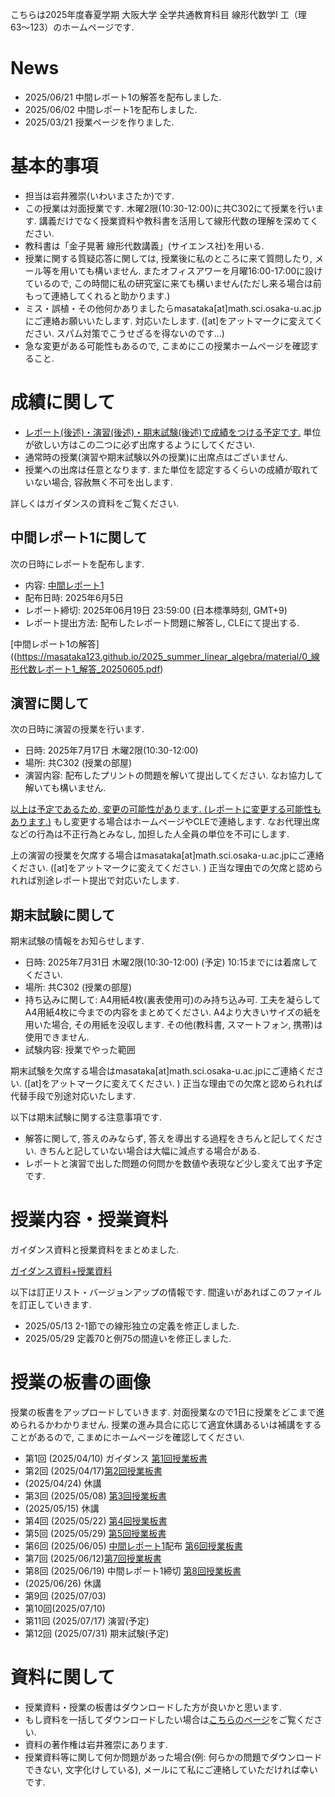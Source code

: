 

 こちらは2025年度春夏学期 大阪大学 全学共通教育科目 線形代数学I 工（理63〜123）のホームページです.
 
# News

<!--
- 2024/07/31 成績を確定しました. 半年間ありがとうごございました.
- 2024/03/22 授業ページを作りました.
- 2024/02/01 皆様の成績を確定しました. 半年間ありがとうございました.
- 2024/01/11 期末試験の情報を更新しました　. 
- 2023/12/15 休講情報を更新しました. 
- 2023/11/09 休講情報を更新しました. 
- 2023/10/04 ガイダンスと授業の資料をアップロードしました. 
-->
- 2025/06/21 中間レポート1の解答を配布しました. 
- 2025/06/02 中間レポート1を配布しました. 
- 2025/03/21 授業ページを作りました.

# 基本的事項

- 担当は岩井雅崇(いわいまさたか)です.
- この授業は対面授業です. 木曜2限(10:30-12:00)に共C302にて授業を行います. 講義だけでなく授業資料や教科書を活用して線形代数の理解を深めてください.
- 教科書は「金子晃著 線形代数講義」(サイエンス社)を⽤いる.
- 授業に関する質疑応答に関しては, 授業後に私のところに来て質問したり, メール等を用いても構いません. またオフィスアワーを月曜16:00-17:00に設けているので, この時間に私の研究室に来ても構いません(ただし来る場合は前もって連絡してくれると助かります.)
- ミス・誤植・その他何かありましたらmasataka[at]math.sci.osaka-u.ac.jpにご連絡お願いいたします. 対応いたします. ([at]をアットマークに変えてください. スパム対策でこうせざるを得ないのです...)
- 急な変更がある可能性もあるので, こまめにこの授業ホームページを確認すること.


# 成績に関して

- <u>レポート(後述)・演習(後述)・期末試験(後述)で成績をつける予定です.</u> 単位が欲しい方はこの二つに必ず出席するようにしてください. 
- 通常時の授業(演習や期末試験以外の授業)に出席点はございません.
- 授業への出席は任意となります. また単位を認定するくらいの成績が取れていない場合, 容赦無く不可を出します. 

詳しくはガイダンスの資料をご覧ください.

## 中間レポート1に関して
次の日時にレポートを配布します.
- 内容: [中間レポート1](https://masataka123.github.io/2025_summer_linear_algebra/material/0_線形代数レポート1_20250605.pdf)
- 配布日時: 2025年6月5日 
- レポート締切: 2025年06月19日 23:59:00 (日本標準時刻, GMT+9)
- レポート提出方法: 配布したレポート問題に解答し, CLEにて提出する. 

[中間レポート1の解答]((https://masataka123.github.io/2025_summer_linear_algebra/material/0_線形代数レポート1_解答_20250605.pdf)

## 演習に関して

次の日時に演習の授業を行います. 
- 日時: 2025年7月17日 木曜2限(10:30-12:00) 
- 場所: 共C302 (授業の部屋)
- 演習内容: 配布したプリントの問題を解いて提出してください. なお協力して解いても構いません. 

<u>以上は予定であるため, 変更の可能性があります. (レポートに変更する可能性もあります.)</u> もし変更する場合はホームページやCLEで連絡します. 
なお代理出席などの行為は不正行為とみなし, 加担した人全員の単位を不可にします.

上の演習の授業を欠席する場合はmasataka[at]math.sci.osaka-u.ac.jpにご連絡ください. ([at]をアットマークに変えてください. ) 正当な理由での欠席と認められれば別途レポート提出で対応いたします.  

## 期末試験に関して

期末試験の情報をお知らせします. 

- 日時: 2025年7月31日 木曜2限(10:30-12:00)  (予定) 10:15までには着席してください.
- 場所: 共C302 (授業の部屋)
- 持ち込みに関して:  A4用紙4枚(裏表使用可)のみ持ち込み可. 工夫を凝らしてA4用紙4枚に今までの内容をまとめてください. A4より大きいサイズの紙を用いた場合, その用紙を没収します. その他(教科書, スマートフォン, 携帯)は使用できません.
- 試験内容: 授業でやった範囲

期末試験を欠席する場合はmasataka[at]math.sci.osaka-u.ac.jpにご連絡ください. ([at]をアットマークに変えてください. ) 正当な理由での欠席と認められれば代替手段で別途対応いたします.  

以下は期末試験に関する注意事項です.
- 解答に関して, 答えのみならず, 答えを導出する過程をきちんと記してください. きちんと記していない場合は大幅に減点する場合がある.
- レポートと演習で出した問題の何問かを数値や表現など少し変えて出す予定です.

<!--
- 期末試験には「普通の問題」と「おまけの問題」があります. 普通の問題はしっかり勉強すれば解ける問題です. おまけの問題は解けることを想定していない問題です. 面白いので出しました.  
- 途中退出は14:00-14:45までとします. 試験が早く解けたものや諦めたものはこの時間に試験を提出し, その後退出してください. 

## 期末試験の解答と講評

期末試験の採点を確定させました. 期末試験の問題と解答はこちらです.

 - [期末試験](https://masataka123.github.io/2024_summer_linear_algebra/material/0_期末試験_20240724.pdf) 
 - [期末試験解答](https://masataka123.github.io/2024_summer_linear_algebra/material/0_期末試験_解答_20240724.pdf)

採点の講評は以下の通りです.

- 平均点78.7点です. 全体的によくできていました. また期末試験を受けた人の中で不可になるような成績を取った人はいませんでした. 個人的には行基本変形, 連立一次方程式, 行列式が計算できれば十分だと思います.  
- 問題1-4に関しては演習問題とほぼ同じです. どの問題も正答率が85%を超えていました. 問題2の連立方程式が解けていない人は要復習です. 
- 問題5の正答率は48%です. 要は係数行列の行列式が0になることと同値です. これは係数行列が正則であることと解が唯一であることが同値であることからきます. ただ掃き出し法でも頑張れば答えが出せます. 
- 問題6の正答率は32%です. (1)は転置の行列式は元のものと同じことに気づけば簡単. (2)は余因子行列の性質からすぐにわかる. (3)は余因子行列に気付けば答えられる. (4)は問題4-1がヒントになってます. (4)は難しいと思ったのですが, 結構できててびっくりしました. 気づいても2手ほど工夫しないといけないです. 
- おまけ問題の出典は「100人の囚人問題」です. 英語版の[wikipedia](https://en.wikipedia.org/wiki/100_prisoners_problem)にも解答があります. 案の定正答者はいませんでした. 私もわからなかったので気にしないでください. この問題の根幹は「100字の巡回置換の中で51字以上の巡回置換が含まれないものの割合が30%超える」ってことです. 
-->


# 授業内容・授業資料

ガイダンス資料と授業資料をまとめました. 

[ガイダンス資料+授業資料](https://masataka123.github.io/2025_summer_linear_algebra/material/0_線形代数_2025.pdf)

以下は訂正リスト・バージョンアップの情報です. 間違いがあればこのファイルを訂正していきます. 

- 2025/05/13 2-1節での線形独立の定義を修正しました. 
- 2025/05/29 定義70と例75の間違いを修正しました. 

# 授業の板書の画像
授業の板書をアップロードしていきます.  対面授業なので1日に授業をどこまで進められるかわかりません. 授業の進み具合に応じて適宜休講あるいは補講をすることがあるので, こまめにホームページを確認してください. 

- 第1回 (2025/04/10) ガイダンス [第1回授業板書](https://masataka123.github.io/2025_summer_linear_algebra/material/1_授業板書.pdf)
- 第2回 (2025/04/17)[第2回授業板書](https://masataka123.github.io/2025_summer_linear_algebra/material/2_授業板書.pdf)
- (2025/04/24) 休講
- 第3回 (2025/05/08) [第3回授業板書](https://masataka123.github.io/2025_summer_linear_algebra/material/3_授業板書.pdf)
-  (2025/05/15) 休講
- 第4回 (2025/05/22) [第4回授業板書](https://masataka123.github.io/2025_summer_linear_algebra/material/4_授業板書.pdf)
- 第5回 (2025/05/29) [第5回授業板書](https://masataka123.github.io/2025_summer_linear_algebra/material/5_授業板書.pdf)
- 第6回 (2025/06/05) [中間レポート1](https://masataka123.github.io/2025_summer_linear_algebra/material/0_線形代数レポート1_20250605.pdf)配布 [第6回授業板書](https://masataka123.github.io/2025_summer_linear_algebra/material/6_授業板書.pdf)
- 第7回 (2025/06/12)[第7回授業板書](https://masataka123.github.io/2025_summer_linear_algebra/material/7_授業板書.pdf)
- 第8回 (2025/06/19) 中間レポート1締切 [第8回授業板書](https://masataka123.github.io/2025_summer_linear_algebra/material/8_授業板書.pdf)
- (2025/06/26)  休講
- 第9回 (2025/07/03) 
- 第10回(2025/07/10) 
- 第11回 (2025/07/17) 演習(予定)
- 第12回 (2025/07/31) 期末試験(予定)


<!--
- 第13回 (2025/08/07) 

- 第1回 (2024/04/10) ガイダンス [第1回授業板書](https://masataka123.github.io/2024_summer_linear_algebra/material/1_授業板書.pdf)
- 第2回 (2024/04/17) [第2回授業板書](https://masataka123.github.io/2024_summer_linear_algebra/material/2_授業板書.pdf)
- 第3回 (2024/04/24) [第3回授業板書](https://masataka123.github.io/2024_summer_linear_algebra/material/3_授業板書.pdf)
- 第4回 (2024/05/08) [第4回授業板書](https://masataka123.github.io/2024_summer_linear_algebra/material/4_授業板書.pdf)
- 第5回 (2024/05/15) [第5回授業板書](https://masataka123.github.io/2024_summer_linear_algebra/material/5_授業板書.pdf)
- 第6回 (2024/05/22) [第6回授業板書](https://masataka123.github.io/2024_summer_linear_algebra/material/6_授業板書.pdf)
- 第7回 (2024/05/29) [第7回授業板書](https://masataka123.github.io/2024_summer_linear_algebra/material/7_授業板書.pdf)
- 第8回 (2024/06/05) 演習 [第1回演習問題](https://masataka123.github.io/2024_summer_linear_algebra/material/0_演習問題線形代数_1_20240605.pdf) [第1回演習解答](https://masataka123.github.io/2024_summer_linear_algebra/material/0_演習問題線形代数_1_20240605_解答.pdf)
- 第9回 (2024/06/12) [第8回授業板書](https://masataka123.github.io/2024_summer_linear_algebra/material/8_授業板書.pdf)
- 第10回 (2024/06/19) [第9回授業板書](https://masataka123.github.io/2024_summer_linear_algebra/material/9_授業板書.pdf)
- 第11回 (2024/06/26)  [第10回授業板書](https://masataka123.github.io/2024_summer_linear_algebra/material/10_授業板書.pdf)
-  (2024/07/03) 休講
-  (2024/07/10) 休講
- 第12回 (2024/07/17) 演習 [第2回演習問題](https://masataka123.github.io/2024_summer_linear_algebra/material/0_演習問題線形代数_2_20240717.pdf) [第2回演習解答](https://masataka123.github.io/2024_summer_linear_algebra/material/0_演習問題線形代数_2_20240717_解答.pdf)
- (2024/07/24) 期末試験 [期末試験](https://masataka123.github.io/2024_summer_linear_algebra/material/0_期末試験_20240724.pdf) [期末試験解答](https://masataka123.github.io/2024_summer_linear_algebra/material/0_期末試験_解答_20240724.pdf)

-->

# 資料に関して

- 授業資料・授業の板書はダウンロードした方が良いかと思います.
- もし資料を一括してダウンロードしたい場合は[こちらのページ](https://github.com/masataka123/2025_summer_linear_algebra/tree/master/material)をご覧ください.
- 資料の著作権は岩井雅崇にあります. 
- 授業資料等に関して何か問題があった場合(例: 何らかの問題でダウンロードできない, 文字化けしている), メールにて私にご連絡していただければ幸いです.

<!--
# その他 
(2020/11/16 時点) 
 ~~のホームページ上で授業資料を見ると日本語が表示されない現象が見られます. 
おそらくgithubの方に問題があるようで, 現状で打つ手はありません. (twitterで調べてみると, 同様の現象があって困っている人がいました. slideshareでも同様の問題が生じていたこともあり, それと同じらしいです. 文字コードによる問題?)
もし何か改善策を知っている方は, メールにてご連絡していただければ幸いです.~~

# 成績の付け方の補足. 
中間レポートと期末レポートでつける予定ですが, 一応上の人にまだ確認中です.
おそらく大丈夫ですが, 急な変更もございますので, このホームページで最新情報を確認して下さい.
他にも上の人からの要請等あった場合は変更がある可能性があるので, こまめに最新情報を確認して下さい.
-->
